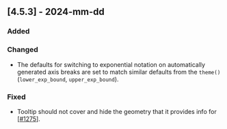 ## [4.5.3] - 2024-mm-dd

### Added

### Changed

- The defaults for switching to exponential notation on automatically generated axis breaks
  are set to match similar defaults from the `theme()` (`lower_exp_bound`, `upper_exp_bound`).

### Fixed
- Tooltip should not cover and hide the geometry that it provides info for [[#1275](https://github.com/JetBrains/lets-plot/issues/1275)].